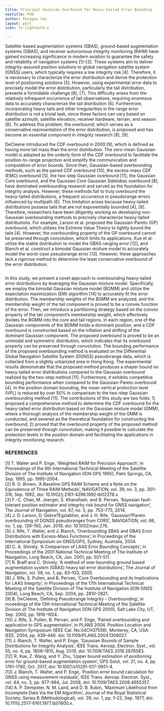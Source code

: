 ```yaml
---
title: Principal Gaussian Overbound for Heavy-tailed Error Bounding
navtitle: PGO
author: Penggao Yan
layout: post
icon: fa-lightbulb-o

---
```


Satellite-based augmentation systems (SBAS), ground-based augmentation systems (GBAS), and receiver autonomous integrity monitoring (RAIM) have gained increasing significance in modern aviation to guarantee the safety and reliability of navigation systems [1]–[3]. These systems aim to deliver integrity-assured position solutions to global navigation satellite system (GNSS) users, which typically requires a low integrity risk [4]. Therefore, it is necessary to characterize the error distribution and derive the protection level of positioning solutions [5]. However, using experimental error data to precisely model the error distribution, particularly the tail distribution, presents a formidable challenge [6], [7]. This difficulty arises from the relatively infrequent occurrence of tail observations, requiring enormous data to accurately characterize the tail distribution [6]. Furthermore, incorporating heavy tails and other irregularities in the range error distribution is not a trivial task, since these factors can vary based on satellite azimuth, satellite elevation, receiver hardware, terrain, and season [8]. To address this problem, the overbound, which serves as a conservative representation of the error distribution, is proposed and has become an essential component in integrity research [8], [9]. <br />

DeCleene introduced the CDF overbound in 2000 [9], which is defined as having more tail mass than the error distribution. The zero-mean Gaussian model is adopted as the underly form of the CDF overbound to facilitate the position-to-range projection and simplify the communication and computation of error bounds. Since then, Gaussian-based overbounding methods, such as the paired CDF overbound [10], the excess-mass CDF (EMC) overbound [5], the two-step Gaussian overbound [11], the Gaussian Core overbound, and the Gaussian Core Gaussian Sidelobes overbound [8], have dominated overbounding research and served as the foundation for integrity analysis. However, these methods fail to truly overbound the heavy-tailed distributions, a frequent occurrence in pseudorange errors influenced by multipath [6]. This limitation arises because heavy-tailed distributions possess tails that are not exponentially bounded [4], [8]. Therefore, researchers have been diligently working on developing non-Gaussian overbounding methods to precisely characterize heavy-tailed distributions. For example, Larson et al. proposed the Gaussian-Pareto (GP) overbound, which utilizes the Extreme Value Theory to tightly bound the tails [4]. However, the overbounding property of the GP overbound cannot be preserved through convolution, which limits its applications. Xue et al. utilize the stable distribution to model the GBAS ranging error [12], and Blanch et al. construct a bimodal Gaussian mixture model to accurately model the worst-case pseudorange error [13]. However, these approaches lack a rigorous method to determine the least conservative overbound of the error distribution. <br />

<span class="image fit"><img src="{{ 'assets/images/PGO-cover.jpg' | relative_url }}" alt="" /></span>

In this study, we present a novel approach to overbounding heavy-tailed error distributions by leveraging the Gaussian mixture model. Specifically, we employ the bimodal Gaussian mixture model (BGMM) and utilize the expectation maximization (EM) algorithm [14] to accurately fit the error distribution. The membership weights of the BGMM are analyzed, and the membership weight of the tail component is proved to be a convex function of the error. Then, we introduce a partitioning strategy based on the convex property of the tail component’s membership weight, which effectively divides the BGMM into the core and tail regions. In each region, one of the Gaussian components of the BGMM holds a dominant position, and a CDF overbound is constructed based on the inflation and shifting of the dominant Gaussian component. The proposed overbound is proved to be an unimodal and symmetric distribution, which indicates that its overbound property can be preserved through convolution.
The bounding performance of the proposed overbounding method is evaluated on the Differential Global Navigation Satellite System (DGNSS) pseudorange data, which is collected from a slightly urbanized area in Hong Kong. The experimental results demonstrate that the proposed method produces a shaper bound on heavy-tailed error distributions compared to the Gaussian overbound realized by the two-step method [11]. Furthermore, it exhibits competitive bounding performance when compared to the Gaussian-Pareto overbound [4]. In the position domain bounding, the mean vertical protection level (VPL) is reduced by over 50% in comparison to the two-step Gaussian overbounding method [11]. The contributions of this study are two folds: 1) proposed a comprehensive method to determine the CDF overbound for the heavy-tailed error distribution based on the Gaussian mixture model (GMM), where a thorough analysis of the membership weight of the GMM is conducted, and severed as the theoretical foundation for constructing the overbound; 2) proved that the overbound property of the proposed method can be preserved through convolution, making it possible to calculate the protection levels in the position domain and facilitating the applications in integrity monitoring research.<br />

### REFERENCES

[1] T. Walter and P. Enge, ‘Weighted RAIM for Precision Approach’, in Proceedings of the 8th International Technical Meeting of the Satellite Division of The Institute of Navigation (ION GPS 1995), Palm Springs, CA, Sep. 1995, pp. 1995–2004.<br />
[2] R. G. Brown, ‘A Baseline GPS RAIM Scheme and a Note on the Equivalence of Three RAIM Methods’, NAVIGATION, vol. 39, no. 3, pp. 301–316, Sep. 1992, doi: 10.1002/j.2161-4296.1992.tb02278.x.<br />
[3] F.-C. Chan, M. Joerger, S. Khanafseh, and B. Pervan, ‘Bayesian fault-tolerant position estimator and integrity risk bound for GNSS navigation’, The Journal of Navigation, vol. 67, no. 5, pp. 753–775, 2014.<br />
[4] J. D. Larson, D. Gebre?Egziabher, and J. H. Rife, ‘Gaussian?Pareto overbounding of DGNSS pseudoranges from CORS’, NAVIGATION, vol. 66, no. 1, pp. 139–150, Jan. 2019, doi: 10.1002/navi.276.<br />
[5] J. Rife, T. Walter, and J. Blanch, ‘Overbounding SBAS and GBAS Error Distributions with Excess-Mass Functions’, in Proceedings of the International Symposium on GNSS/GPS, Sydney, Australia, 2004.<br />
[6] C. A. Shively, ‘A Comparison of LAAS Error Bounding Concepts’, in Proceedings of the 2001 National Technical Meeting of The Institute of Navigation, Long Beach, CA, Jan. 2001, pp. 501–511.<br />
[7] R. Braff and C. Shively, ‘A method of over bounding ground based augmentation system (GBAS) heavy tail error distributions’, The Journal of Navigation, vol. 58, no. 1, pp. 83–103, 2005.<br />
[8] J. Rife, S. Pullen, and B. Pervan, ‘Core Overbounding and its Implications for LAAS Integrity’, in Proceedings of the 17th International Technical Meeting of the Satellite Division of The Institute of Navigation (ION GNSS 2004), Long Beach, CA, Sep. 2004, pp. 2810–2821.<br />
[9] B. DeCleene, ‘Defining Pseudorange Integrity - Overbounding’, in roceedings of the 13th International Technical Meeting of the Satellite Division of The Institute of Navigation (ION GPS 2000), Salt Lake City, UT, Sep. 2000, pp. 1916–1924.<br />
[10] J. Rife, S. Pullen, B. Pervan, and P. Enge, ‘Paired overbounding and application to GPS augmentation’, in PLANS 2004. Position Location and Navigation Symposium (IEEE Cat. No.04CH37556), Monterey, CA, USA: IEEE, 2004, pp. 439–446. doi: 10.1109/PLANS.2004.1309027.<br />
[11] J. Blanch, T. Walter, and P. Enge, ‘Gaussian Bounds of Sample Distributions for Integrity Analysis’, IEEE Trans. Aerosp. Electron. Syst., vol. 55, no. 4, pp. 1806–1815, Aug. 2019, doi: 10.1109/TAES.2018.2876583.<br />
[12] R. Xue, Z. Wang, and Y. Zhu, ‘Upper bound estimation of positioning error for ground-based augmentation system’, GPS Solut, vol. 21, no. 4, pp. 1781–1790, Oct. 2017, doi: 10.1007/s10291-017-0651-4.<br />
[13] J. Blanch, T. Walter, and P. Enge, ‘Position error bound calculation for GNSS using measurement residuals’, IEEE Trans. Aerosp. Electron. Syst., vol. 44, no. 3, pp. 977–984, Jul. 2008, doi: 10.1109/TAES.2008.4655357.<br />
[14] A. P. Dempster, N. M. Laird, and D. B. Rubin, ‘Maximum Likelihood from Incomplete Data Via the EM Algorithm’, Journal of the Royal Statistical Society: Series B (Methodological), vol. 39, no. 1, pp. 1–22, Sep. 1977, doi: 10.1111/j.2517-6161.1977.tb01600.x.<br />